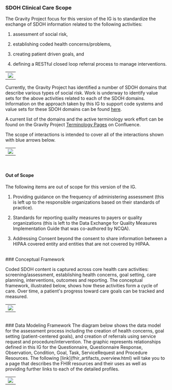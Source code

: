 ###  SDOH Clinical Care Scope

The Gravity Project focus for this version of the IG is to standardize the exchange of SDOH information related to the following activities:

1)	assessment of social risk, 

2)	establishing coded health concerns/problems, 

3) 	creating patient driven goals, and 

4)	defining a RESTful closed loop referral process to manage interventions.

<table><tr><td><img src="IGScope.jpg" /></td></tr></table>

Currently, the Gravity Project has identified a number of SDOH domains that describe various types of social risk.  Work is underway to identify value sets for the above activities related to each of the SDOH domains.  Information on the approach taken by this IG to support code systems and value sets for these SDOH domains can be found [here](support_for_multiple_domains.html).

A current list of the domains and the active terminology work effort can be found on the Gravity Project [Terminology Pages](https://confluence.hl7.org/display/GRAV/Terminology+Workstream+Dashboard) on Confluence.

The scope of interactions is intended to cover all of the interactions shown with blue arrows below.

<table><tr><td><img src="SDOHInteractionsDrawingexpandedV5.jpg" /></td></tr></table>

<br>

####  Out of Scope

The following items are out of scope for this version of the IG.  

1) Providing guidance on the frequency of administering assessment (this is left up to the responsible organizations based on their standards of practice).

2) Standards for reporting quality measures to payers or quality organizations (this is left to the Data Exchange for Quality Measures Implementation Guide that was co-authored by NCQA).

3) Addressing Consent beyond the consent to share information between a HIPAA covered entity and entities that are not covered by HIPAA.

<br>
### Conceptual Framework

Coded SDOH content is captured across core health care activities: screening/assessment, establishing health concerns, goal setting, care planning, interventions, outcomes and reporting. The conceptual framework, illustrated below, shows how these activities form a cycle of care. Over time, a patient's progress toward care goals can be tracked and measured.


<table><tr><td><img src="ConceptualFramework2.jpg" /></td></tr></table>


<br>
### Data Modeling Framework
The diagram below shows the data model for the assessment process including the creation of health concerns, goal setting (patient-centered goals), and creation of referrals using service request and procedure/intervention. The graphic represents relationships defined in this IG for the Questionnaire, Questionnaire Response, Observation, Condition, Goal, Task, ServiceRequest and Procedure Resources. The following [link](fhir_artifacts_overview.html) will take you to a page that describes the FHIR resources and their uses as well as providing further links to each of the detailed profiles.

<table><tr><td><img src="FHIR Modeling.jpg" /></td></tr></table>